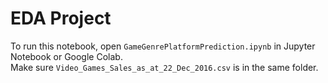 # EDA Project

To run this notebook, open `GameGenrePlatformPrediction.ipynb` in Jupyter Notebook or Google Colab.  
Make sure `Video_Games_Sales_as_at_22_Dec_2016.csv` is in the same folder.
